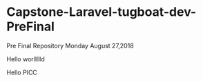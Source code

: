 # Capstone-Laravel-tugboat-dev-PreFinal
Pre Final Repository Monday August 27,2018

Hello worllllld

Hello PICC